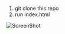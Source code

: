 1. git clone this repo
2. run index.html


![ScreenShot](https://github.com/Bartimeys/myLocation/blob/master/Screenshot_1.png)



